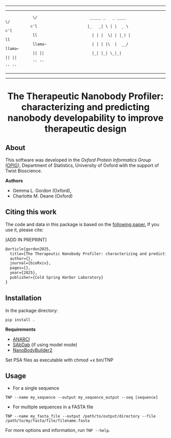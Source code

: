 -----------------------------------------------------------------------------------------------------
-----------------------------------------------------------------------------------------------------
                \/                       _____ _   _ ____                   \/
               ⊂'l                      |_   _| \ | |  _ \                 ⊂'l     
                ll                        | | |  \| | |_) |                 ll     
                llama~                    | | | |\  |  __/                  llama~ 
                || ||                     |_| |_| \_|_|                     || || 
                '' ''                                                       '' ''
-----------------------------------------------------------------------------------------------------
-----------------------------------------------------------------------------------------------------

<div align="center">    
 
# The Therapeutic Nanobody Profiler: characterizing and predicting nanobody developability to improve therapeutic design

</div>

## About

This software was developed in the _Oxford Protein Informatics Group_ ([OPIG](http://opig.stats.ox.ac.uk/)), Department of Statistics, University of Oxford with the support of Twist Bioscience.

**Authors**

* Gemma L. Gordon (Oxford), 
* Charlotte M. Deane (Oxford)

## Citing this work

The code and data in this package is based on the <a href="">following paper.</a> If you use it, please cite:

[ADD IN PREPRINT]

```tex
@article{gordon2025,
  title={The Therapeutic Nanobody Profiler: characterizing and predicting nanobody developability to improve therapeutic design},
  author={},
  journal={bioRxiv},
  pages={},
  year={2025},
  publisher={Cold Spring Harbor Laboratory}
}
```

## Installation

In the package directory:

`pip install .`

**Requirements**

- [ANARCI](https://github.com/oxpig/ANARCI)
- [SAbDab](https://github.com/oxpig/SAbDab) (if using model mode)
- [NanoBodyBuilder2](https://github.com/oxpig/ImmuneBuilder)

Set PSA files as executable with chmod +x bin/TNP

## Usage

* For a single sequence

`TNP --name my_sequence --output my_sequence_output --seq [sequence]`

* For multiple sequences in a FASTA file

`TNP --name my_fasta_file --output /path/to/output/directory --file /path/to/my/fasta/file/filename.fasta`

<!-- * For a folder with already available PDB models: 
  
  - These structures should NOT contain hydrogens
  - SAbDab needs to be installed

`TNP --name my_models --output /path/to/output/directory --models /path/to/my/models` -->


For more options and information, run `TNP --help`.


